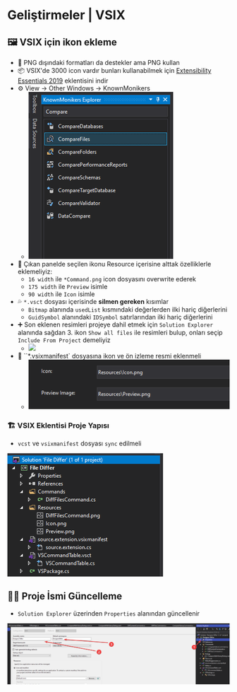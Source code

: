 # Geliştirmeler | VSIX

## 🖼️ VSIX için ikon ekleme

- 🌟 PNG dışındaki formatları da destekler ama PNG kullan
- 📦 VSIX'de 3000 icon vardır bunları kullanabilmek için [Extensibility Essentials 2019](https://marketplace.visualstudio.com/items?itemName=MadsKristensen.ExtensibilityEssentials2019) eklentisini indir
- ⚙️ View -> Other Windows -> KnownMonikers
    - ![](../assets/vsix_known_monikers.png)
- 📝 Çıkan panelde seçilen ikonu Resource içerisine alttak özelliklerle eklemeliyiz:
  - `16 width` ile  `*Command.png` icon dosyasını overwrite ederek
  - `175 width` ile `Preview` isimle
  - `90 width` ile `Icon` isimle
- 💦 `*.vsct` dosyası içerisinde **silmen gereken** kısımlar
  -  `Bitmap` alanında `usedList` kısmındaki değerlerden ilki hariç diğerlerini
  -  `GuidSymbol` alanındaki `IDSymbol` satırlarından ilki hariç diğerlerini
- ➕ Son eklenen resimleri projeye dahil etmek için `Solution Explorer` alanında  sağdan 3. ikon `Show all files` ile resimleri bulup, onları seçip `Include From Project` demeliyiz
    - ![](../assets/vsıx_resources_example.png)
- 🔨 ``*.vsixmanifest` dosyasına ikon ve ön izleme resmi eklenmeli
    - ![](../assets/vsix_manifest_res_icon.png)

### 🏗️ VSIX Eklentisi Proje Yapısı

- `vcst` ve `vsixmanifest` dosyası `sync` edilmeli

![](../assets/vsix_project_structure.png)

## 👨‍🔧 Proje İsmi Güncelleme

- `Solution Explorer` üzerinden `Properties` alanından güncellenir

![](../assets/vsix_change_project_name.png)